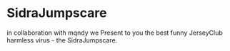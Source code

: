 # SidraJumpscare
in collaboration with mqndy we Present to you the best funny JerseyClub harmless virus - the SidraJumpscare.
